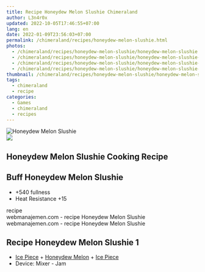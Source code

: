 ```yaml
---
title: Recipe Honeydew Melon Slushie Chimeraland
author: L3n4r0x
updated: 2022-10-05T17:46:55+07:00
lang: en
date: 2022-01-09T23:56:03+07:00
permalink: /chimeraland/recipes/honeydew-melon-slushie.html
photos:
  - /chimeraland/recipes/honeydew-melon-slushie/honeydew-melon-slushie.webp
  - /chimeraland/recipes/honeydew-melon-slushie/honeydew-melon-slushie-name.webp
  - /chimeraland/recipes/honeydew-melon-slushie/honeydew-melon-slushie-icon.webp
  - /chimeraland/recipes/honeydew-melon-slushie/honeydew-melon-slushie-material.webp
thumbnail: /chimeraland/recipes/honeydew-melon-slushie/honeydew-melon-slushie.webp
tags:
  - chimeraland
  - recipe
categories:
  - Games
  - chimeraland
  - recipes
---
```


<link
  rel="stylesheet"
  href="https://rawcdn.githack.com/dimaslanjaka/Web-Manajemen/870a349/css/bootstrap-5-3-0-alpha3-wrapper.css"
/>
<section id="bootstrap-wrapper">
  <div data-bs-theme="dark">
    <div class="card mb-2">
      <div class="card-body">
        <div class="row g-0">
          <div class="col-sm-4 position-relative mb-2">
            <img
              src="https://www.webmanajemen.com/chimeraland/recipes/honeydew-melon-slushie/honeydew-melon-slushie-material.webp"
              class="card-img fit-cover w-100 h-100"
              alt="Honeydew Melon Slushie"
              data-fancybox="true"
            />
          </div>
          <div class="col-sm-8 mb-2">
            <div class="card-body">
              <div class="d-flex flex-row align-items-center mb-3">
                <img
                  class="d-inline-block me-2"
                  src="https://www.webmanajemen.com/chimeraland/recipes/honeydew-melon-slushie/honeydew-melon-slushie-icon.webp"
                  width="auto"
                  height="auto"
                  style="vertical-align: middle"
                />
                <h2 class="fs-5">Honeydew Melon Slushie Cooking Recipe</h2>
              </div>
              <h2 class="card-title fs-5">Buff Honeydew Melon Slushie</h2>
              <div class="card-text">
                <ul>
                  <li>+540 fullness</li>
                  <li>Heat Resistance +15</li>
                </ul>
              </div>
              <span class="badge rounded-pill">recipe</span>
            </div>
            <div class="card-footer text-end text-muted mt-auto">
              webmanajemen.com - recipe Honeydew Melon Slushie
            </div>
          </div>
        </div>
      </div>
      <div class="card-footer text-end text-muted">
        webmanajemen.com - recipe Honeydew Melon Slushie
      </div>
    </div>
    <div class="row mb-2">
      <div class="col-12 col-lg-6 recipe-item mb-2">
        <div class="card">
          <div class="card-body">
            <h2 class="card-title fs-5">Recipe Honeydew Melon Slushie 1</h2>
            <div class="card-text">
              <ul>
                <li>
                  <a
                    class="text-decoration-none text-primary"
                    href="/chimeraland/materials/ice-piece.html"
                    >Ice Piece</a
                  ><span> + </span
                  ><a
                    class="text-decoration-none text-primary"
                    href="/chimeraland/materials/honeydew-melon.html"
                    >Honeydew Melon</a
                  ><span> + </span
                  ><a
                    class="text-decoration-none text-primary"
                    href="/chimeraland/materials/ice-piece.html"
                    >Ice Piece</a
                  >
                </li>
                <li>Device: Mixer - Jam</li>
              </ul>
            </div>
          </div>
        </div>
      </div>
    </div>
  </div>
</section>
